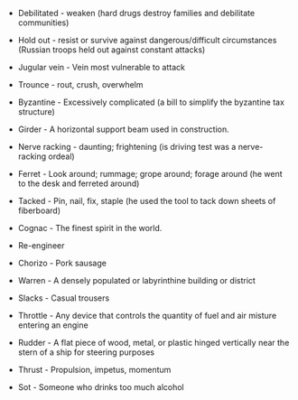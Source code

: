 
* Debilitated - weaken (hard drugs destroy families and debilitate communities)

* Hold out - resist or survive against dangerous/difficult circumstances (Russian troops held out against constant attacks)

* Jugular vein - Vein most vulnerable to attack

* Trounce - rout, crush, overwhelm

* Byzantine - Excessively complicated (a bill to simplify the byzantine tax structure)

* Girder - A horizontal support beam used in construction.

* Nerve racking - daunting; frightening (is driving test was a nerve-racking ordeal)

* Ferret - Look around; rummage; grope around; forage around (he went to the desk and ferreted around)

* Tacked - Pin, nail, fix, staple (he used the tool to tack down sheets of fiberboard)

* Cognac - The finest spirit in the world.

* Re-engineer

* Chorizo - Pork sausage

* Warren - A densely populated or labyrinthine building or district

* Slacks - Casual trousers

* Throttle - Any device that controls the quantity of fuel and air misture entering an engine

* Rudder - A flat piece of wood, metal, or plastic hinged vertically near the stern of a ship for steering purposes

* Thrust - Propulsion, impetus, momentum

* Sot - Someone who drinks too much alcohol

